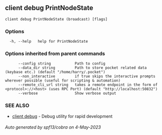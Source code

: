 ## client debug PrintNodeState



```
client debug PrintNodeState (broadcast) [flags]
```

### Options

```
  -h, --help   help for PrintNodeState
```

### Options inherited from parent commands

```
      --config string           Path to config
      --data_dir string         Path to store pocket related data (keybase etc.) (default "/home/harry/.pocket")
      --non_interactive         if true skips the interactive prompts wherever possible (useful for scripting & automation)
      --remote_cli_url string   takes a remote endpoint in the form of <protocol>://<host> (uses RPC Port) (default "http://localhost:50832")
      --verbose                 Show verbose output
```

### SEE ALSO

* [client debug](client_debug.md)	 - Debug utility for rapid development

###### Auto generated by spf13/cobra on 4-May-2023
